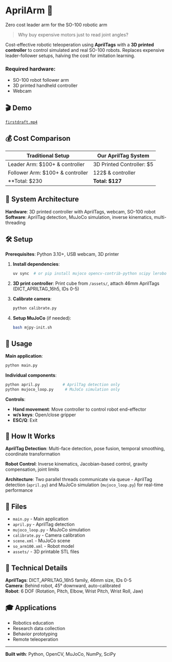 # AprilArm 🪽 
Zero cost leader arm for the SO-100 robotic arm

> Why buy expensive motors just to read joint angles?

Cost-effective robotic teleoperation using **AprilTags** with a **3D printed controller** to control simulated and real SO-100 robots. Replaces expensive leader-follower setups, halving the cost for imitation learning.

### Required hardware:
- SO-100 robot follower arm
- 3D printed handheld controller 
- Webcam

## 🎬 Demo
[`firstdraft.mp4`](./firstdraft.mp4)

## 💰 Cost Comparison

| Traditional Setup | Our AprilTag System |
|------------------|-------------------|
| Leader Arm: $100+ & controller | 3D Printed Controller: $5 |
| Follower Arm: $100+ & controller | 122$ & controller |
| **Total: $230 | **Total: $127** |

## 🔧 System Architecture
**Hardware**: 3D printed controller with AprilTags, webcam, SO-100 robot  
**Software**: AprilTag detection, MuJoCo simulation, inverse kinematics, multi-threading

## 🛠 Setup

**Prerequisites**: Python 3.10+, USB webcam, 3D printer

1. **Install dependencies**:
   ```bash
   uv sync  # or pip install mujoco opencv-contrib-python scipy lerobot[feetech]
   ```

2. **3D print controller**: Print cube from `/assets/`, attach 46mm AprilTags (DICT_APRILTAG_16h5, IDs 0-5)

3. **Calibrate camera**:
   ```bash
   python calibrate.py
   ```

4. **Setup MuJoCo** (if needed):
   ```bash
   bash mjpy-init.sh
   ```

## 🚀 Usage

**Main application**:
```bash
python main.py
```

**Individual components**:
```bash
python april.py          # AprilTag detection only
python mujoco_loop.py     # MuJoCo simulation only
```

**Controls**:
- **Hand movement**: Move controller to control robot end-effector
- **w/s keys**: Open/close gripper
- **ESC/Q**: Exit

## 🧠 How It Works

**AprilTag Detection**: Multi-face detection, pose fusion, temporal smoothing, coordinate transformation

**Robot Control**: Inverse kinematics, Jacobian-based control, gravity compensation, joint limits

**Architecture**: Two parallel threads communicate via queue - AprilTag detection (`april.py`) and MuJoCo simulation (`mujoco_loop.py`) for real-time performance

## 📁 Files

- `main.py` - Main application
- `april.py` - AprilTag detection 
- `mujoco_loop.py` - MuJoCo simulation
- `calibrate.py` - Camera calibration
- `scene.xml` - MuJoCo scene
- `so_arm100.xml` - Robot model
- `assets/` - 3D printable STL files

## 🔬 Technical Details

**AprilTags**: DICT_APRILTAG_16h5 family, 46mm size, IDs 0-5  
**Camera**: Behind robot, 45° downward, auto-calibrated  
**Robot**: 6 DOF (Rotation, Pitch, Elbow, Wrist Pitch, Wrist Roll, Jaw)

## 🎓 Applications

- Robotics education
- Research data collection  
- Behavior prototyping
- Remote teleoperation

---

**Built with**: Python, OpenCV, MuJoCo, NumPy, SciPy

